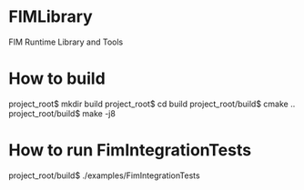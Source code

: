 # FIMLibrary
FIM Runtime Library and Tools

# How to build

project_root$ mkdir build
project_root$ cd build
project_root/build$ cmake ..
project_root/build$ make -j8

# How to run FimIntegrationTests

project_root/build$ ./examples/FimIntegrationTests
